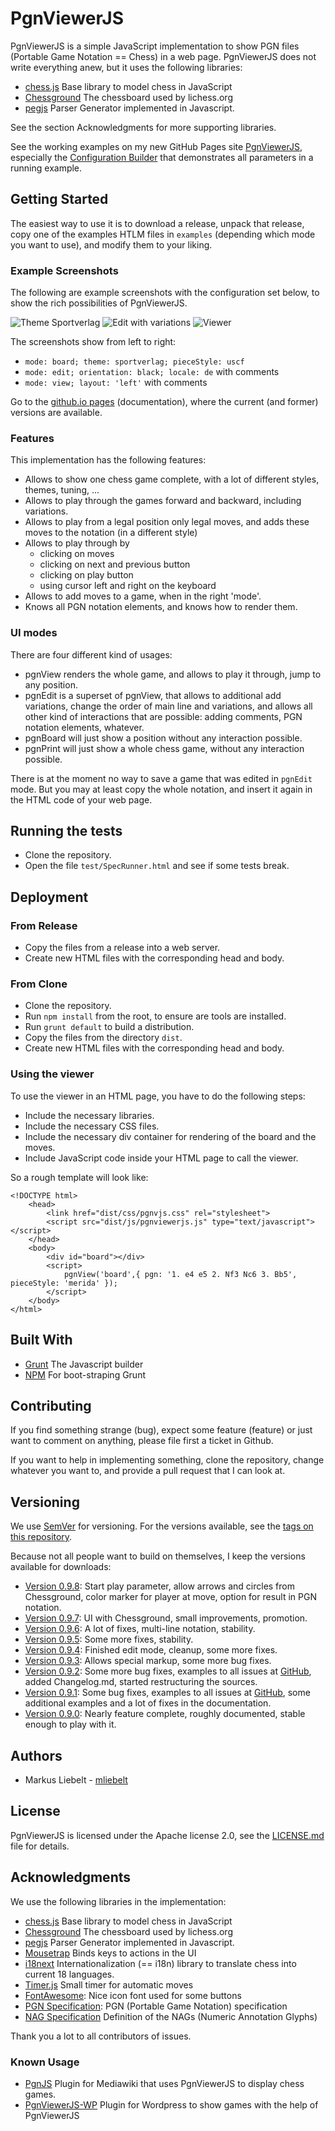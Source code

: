 # PgnViewerJS

PgnViewerJS is a simple JavaScript implementation to show PGN files (Portable Game Notation == Chess)
in a web page. PgnViewerJS does not write everything anew, but it uses the following libraries:

* [chess.js](https://github.com/jhlywa/chess.js) Base library to model chess in JavaScript
* [Chessground](https://github.com/ornicar/chessground) The chessboard used by lichess.org
* [pegjs](https://github.com/pegjs/pegjs) Parser Generator implemented in Javascript.

See the section Acknowledgments for more supporting libraries.

See the working examples on my new GitHub Pages site [PgnViewerJS](http://mliebelt.github.io/PgnViewerJS/), especially the [Configuration Builder](http://mliebelt.github.io/PgnViewerJS/docu/example/config.html) that demonstrates all parameters in a running example.

## Getting Started

The easiest way to use it is to download a release, unpack that release, copy one of the examples HTLM files in `examples` (depending which mode you want to use), and modify them to your liking.

### Example Screenshots

The following are example screenshots with the configuration set below, to show the rich possibilities of PgnViewerJS.

![Theme Sportverlag](screenshots/sportverlag.png)
![Edit with variations](screenshots/edit-variation.png)
![Viewer](screenshots/view-layout-left.png)

The screenshots show from left to right:

* `mode: board; theme: sportverlag; pieceStyle: uscf`
* `mode: edit; orientation: black; locale: de` with comments
* `mode: view; layout: 'left'` with comments

Go to the [github.io pages](http://mliebelt.github.io/PgnViewerJS/) (documentation), where the current (and former) versions are available.

### Features

This implementation has the following features:

* Allows to show one chess game complete, with a lot of different styles, themes, tuning, ...
* Allows to play through the games forward and backward, including variations.
* Allows to play from a legal position only legal moves, and adds these moves to the notation (in a different style)
* Allows to play through by
  * clicking on moves
  * clicking on next and previous button
  * clicking on play button
  * using cursor left and right on the keyboard
* Allows to add moves to a game, when in the right 'mode'.
* Knows all PGN notation elements, and knows how to render them.

### UI modes

There are four different kind of usages:

* pgnView renders the whole game, and allows to play it through, jump to any position.
* pgnEdit is a superset of pgnView, that allows to additional add variations, change the order of main line and variations, and allows all other kind of interactions that are possible: adding comments, PGN notation elements, whatever.
* pgnBoard will just show a position without any interaction possible.
* pgnPrint will just show a whole chess game, without any interaction possible.

There is at the moment no way to save a game that was edited in `pgnEdit` mode. But
you may at least copy the whole notation, and insert it again in the HTML code of
your web page.

## Running the tests

* Clone the repository.
* Open the file `test/SpecRunner.html` and see if some tests break.

## Deployment

### From Release

* Copy the files from a release into a web server.
* Create new HTML files with the corresponding head and body.

### From Clone

* Clone the repository.
* Run `npm install` from the root, to ensure are tools are installed.
* Run `grunt default` to build a distribution.
* Copy the files from the directory `dist`.
* Create new HTML files with the corresponding head and body.

### Using the viewer

To use the viewer in an HTML page, you have to do the following steps:

* Include the necessary libraries.
* Include the necessary CSS files.
* Include the necessary div container for rendering of the
   board and the moves.
* Include JavaScript code inside your HTML page to call the viewer.

So a rough template will look like:

    <!DOCTYPE html>
        <head>
            <link href="dist/css/pgnvjs.css" rel="stylesheet">
            <script src="dist/js/pgnviewerjs.js" type="text/javascript"></script>
        </head>
        <body>
            <div id="board"></div>
            <script>
                pgnView('board',{ pgn: '1. e4 e5 2. Nf3 Nc6 3. Bb5', pieceStyle: 'merida' });
            </script>
        </body>
    </html>

## Built With

* [Grunt](https://gruntjs.com/) The Javascript builder
* [NPM](https://www.npmjs.com/) For boot-straping Grunt

## Contributing

If you find something strange (bug), expect some feature (feature) or just want to comment on anything, please file first a ticket in Github.

If you want to help in implementing something, clone the repository, change whatever you want to, and provide a pull request that I can look at.

## Versioning

We use [SemVer](http://semver.org/) for versioning. For the versions available, see the [tags on this repository](https://github.com/mliebelt/PgnViewerJS/tags).

Because not all people want to build on themselves, I keep the versions available for downloads:

* [Version 0.9.8](https://s3.eu-central-1.amazonaws.com/pgnviewerjs/releases/PgnViewerJS-0.9.8.zip): Start play parameter, allow arrows and circles from Chessground, color marker for player at move, option for result in PGN notation. 
* [Version 0.9.7](https://s3.eu-central-1.amazonaws.com/pgnviewerjs/releases/PgnViewerJS-0.9.7.zip): UI with Chessground, small improvements, promotion.
* [Version 0.9.6](https://s3.eu-central-1.amazonaws.com/pgnviewerjs/releases/PgnViewerJS-0.9.6.zip): A lot of fixes, multi-line notation, stability.
* [Version 0.9.5](https://s3.eu-central-1.amazonaws.com/pgnviewerjs/releases/PgnViewerJS-0.9.5.zip): Some more fixes, stability.
* [Version 0.9.4](https://s3.eu-central-1.amazonaws.com/pgnviewerjs/releases/PgnViewerJS-0.9.4.zip): Finished edit mode, cleanup, some more fixes.
* [Version 0.9.3](https://s3.eu-central-1.amazonaws.com/pgnviewerjs/releases/PgnViewerJS-0.9.3.zip): Allows special markup, some more bug fixes.
* [Version 0.9.2](https://s3.eu-central-1.amazonaws.com/pgnviewerjs/releases/PgnViewerJS-0.9.2.zip): Some more bug fixes, examples to all issues at [GitHub](https://github.com/mliebelt/PgnViewerJS/issues), added Changelog.md, started restructuring the sources.
* [Version 0.9.1](https://s3.eu-central-1.amazonaws.com/pgnviewerjs/releases/PgnViewerJS-0.9.1.zip): Some bug fixes, examples to all issues at [GitHub](https://github.com/mliebelt/PgnViewerJS/issues),
  some additional examples and a lot of fixes in the documentation.
* [Version 0.9.0](https://s3.eu-central-1.amazonaws.com/pgnviewerjs/releases/PgnViewerJS-0.9.0.zip): Nearly feature complete, roughly documented, stable enough to play with it.

## Authors

* Markus Liebelt - [mliebelt](https://github.com/mliebelt)

## License

PgnViewerJS is licensed under the Apache license 2.0, see the [LICENSE.md](LICENSE.md) file for details.

## Acknowledgments

We use the following libraries in the implementation:

* [chess.js](https://github.com/jhlywa/chess.js) Base library to model chess in JavaScript
* [Chessground](https://github.com/ornicar/chessground) The chessboard used by lichess.org
* [pegjs](https://github.com/pegjs/pegjs) Parser Generator implemented in Javascript.
* [Mousetrap](https://craig.is/killing/mice) Binds keys to actions in the UI
* [i18next](https://www.i18next.com/) Internationalization (== i18n) library to translate chess into current 18 languages.
* [Timer.js](https://github.com/fschaefer/Timer.js) Small timer for automatic moves
* [FontAwesome](http://fontawesome.io/): Nice icon font used for some buttons
* [PGN Specification](http://www.saremba.de/chessgml/standards/pgn/pgn-complete.htm): PGN (Portable Game Notation) specification
* [NAG Specification](http://en.wikipedia.org/wiki/Numeric_Annotation_Glyphs) Definition of the NAGs (Numeric Annotation Glyphs)

Thank you a lot to all contributors of issues.

### Known Usage

* [PgnJS](https://github.com/xeyownt/mwpgnjs) Plugin for Mediawiki that uses PgnViewerJS to display  chess games.
* [PgnViewerJS-WP](https://github.com/mliebelt/PgnViewerJS-WP) Plugin for Wordpress to show games with the help of PgnViewerJS
